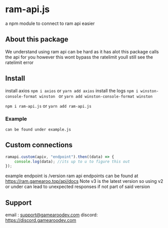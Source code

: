 # ram-api.js

a npm module to connect to ram api easier

## About this package

We understand using ram api can be hard as it has alot this package calls the api for you however this wont bypass the ratelimit youll still see the ratelimit error

## Install

install axios `npm i axios` or `yarn add axios`
install the logs `npm i winston-console-format winston ` or `yarn add winston-console-format winston `

`npm i ram-api.js` or `yarn add ram-api.js`

### Example

```
can be found under example.js

```

## Custom connections

```javascript
ramapi.custom(apiv, "endpoint").then((data) => {
	console.log(data); //its up to u to figure this out
});
```

example endpoint is /version
ram api endpoints can be found at https://ram.gamearoo.top/api/docs
Note v3 is the latest version so using v2 or under can lead to unexpected responses if not part of said version

## Support

email : support@gamearoodev.com
discord: https://discord.gamearoodev.com
